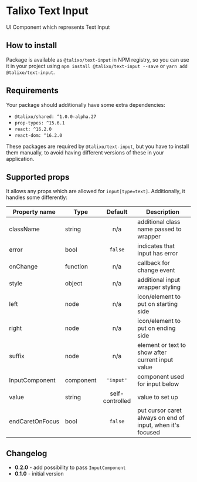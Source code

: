 # Talixo Text Input

UI Component which represents Text Input

## How to install

Package is available as `@talixo/text-input` in NPM registry, so you can use it in your project
using `npm install @talixo/text-input --save` or `yarn add @talixo/text-input`.

## Requirements

Your package should additionally have some extra dependencies:

- `@talixo/shared: ^1.0.0-alpha.27`
- `prop-types: ^15.6.1`
- `react: ^16.2.0`
- `react-dom: ^16.2.0`

These packages are required by `@talixo/text-input`, but you have to install them manually,
to avoid having different versions of these in your application.

## Supported props
It allows any props which are allowed for `input[type=text]`. Additionally, it handles some differently:

Property name   | Type      | Default         | Description
----------------|-----------|:---------------:|--------------------------------
className       | string    | n/a             | additional class name passed to wrapper
error           | bool      | `false`         | indicates that input has error
onChange        | function  | n/a             | callback for change event
style           | object    | n/a             | additional input wrapper styling
left            | node      | n/a             | icon/element to put on starting side
right           | node      | n/a             | icon/element to put on ending side
suffix          | node      | n/a             | element or text to show after current input value
InputComponent  | component | `'input'`       | component used for input below
value           | string    | self-controlled | value to set up
endCaretOnFocus | bool      | `false`         | put cursor caret always on end of input, when it's focused

## Changelog

- **0.2.0** - add possibility to pass `InputComponent`
- **0.1.0** - initial version
